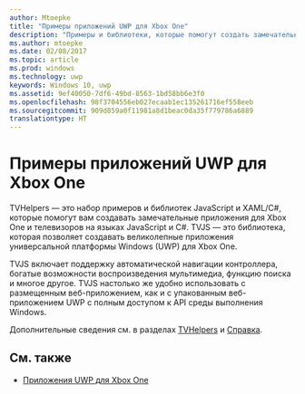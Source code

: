 ```yaml
---
author: Mtoepke
title: "Примеры приложений UWP для Xbox One"
description: "Примеры и библиотеки, которые помогут создать замечательные приложения для Xbox One и телевизоров."
ms.author: mtoepke
ms.date: 02/08/2017
ms.topic: article
ms.prod: windows
ms.technology: uwp
keywords: Windows 10, uwp
ms.assetid: 9ef40050-7df6-49bd-8563-1bd58bb6e3f0
ms.openlocfilehash: 98f3704556eb027ecaab1ec135261716ef558eeb
ms.sourcegitcommit: 909d859a0f11981a8d1beac0da35f779786a6889
translationtype: HT
---
```

# <a name="uwp-on-xbox-one-samples"></a>Примеры приложений UWP для Xbox One

TVHelpers — это набор примеров и библиотек JavaScript и XAML/C#, которые помогут вам создавать замечательные приложения для Xbox One и телевизоров на языках JavaScript и C#. TVJS — это библиотека, которая позволяет создавать великолепные приложения универсальной платформы Windows (UWP) для Xbox One. 

TVJS включает поддержку автоматической навигации контроллера, богатые возможности воспроизведения мультимедиа, функцию поиска и многое другое. TVJS настолько же удобно использовать с размещенным веб-приложением, как и с упакованным веб-приложением UWP с полным доступом к API среды выполнения Windows.
  
Дополнительные сведения см. в разделах [TVHelpers](https://github.com/Microsoft/TVHelpers) и [Справка](https://github.com/Microsoft/TVHelpers/wiki).

## <a name="see-also"></a>См. также

- [Приложения UWP для Xbox One](index.md)
